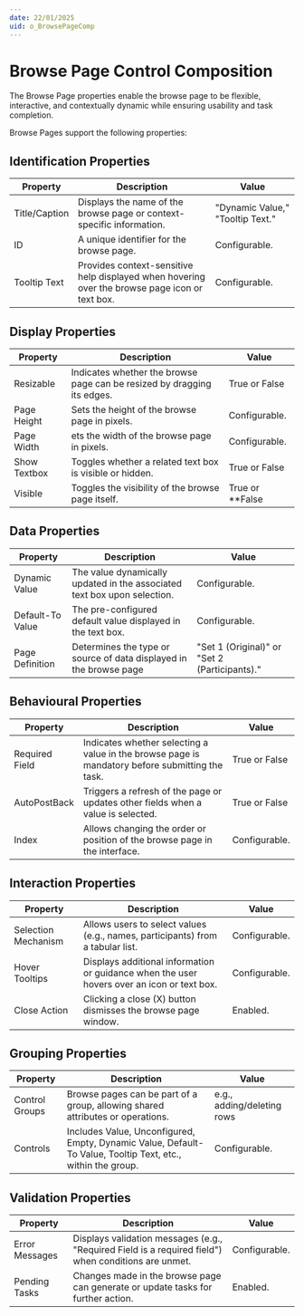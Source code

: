 ```yaml
---
date: 22/01/2025
uid: o_BrowsePageComp
---
```


# Browse Page Control Composition

The Browse Page properties enable the browse page to be flexible, interactive, and contextually dynamic while ensuring usability and task completion.

Browse Pages support the following properties:

## Identification Properties

| Property | Description | Value |
| ---- | ---- | ---- |
| Title/Caption | Displays the name of the browse page or context-specific information. | "Dynamic Value," "Tooltip Text." |
| ID | A unique identifier for the browse page. | Configurable. |
| Tooltip Text | Provides context-sensitive help displayed when hovering over the browse page icon or text box. | Configurable. |

## Display Properties

| Property | Description | Value |
| ---- | ---- | ---- |
| Resizable | Indicates whether the browse page can be resized by dragging its edges. | True or False |
| Page Height | Sets the height of the browse page in pixels. | Configurable. |
| Page Width | ets the width of the browse page in pixels. | Configurable. |
| Show Textbox | Toggles whether a related text box is visible or hidden. | True or False |
| Visible | Toggles the visibility of the browse page itself. | True or **False |

## Data Properties

| Property | Description | Value |
| ---- | ---- | ---- |
| Dynamic Value | The value dynamically updated in the associated text box upon selection. | Configurable. |
| Default-To Value | The pre-configured default value displayed in the text box. | Configurable. |
| Page Definition | Determines the type or source of data displayed in the browse page | "Set 1 (Original)" or "Set 2 (Participants)." |

## Behavioural Properties

| Property | Description | Value |
| ---- | ---- | ---- |
| Required Field | Indicates whether selecting a value in the browse page is mandatory before submitting the task. | True or False |
| AutoPostBack | Triggers a refresh of the page or updates other fields when a value is selected. | True or False |
| Index | Allows changing the order or position of the browse page in the interface. | Configurable. |

## Interaction Properties

| Property | Description | Value |
| ---- | ---- | ---- |
| Selection Mechanism | Allows users to select values (e.g., names, participants) from a tabular list. | Configurable. |
| Hover Tooltips | Displays additional information or guidance when the user hovers over an icon or text box. | Configurable. |
| Close Action | Clicking a close (X) button dismisses the browse page window. | Enabled. |

## Grouping Properties

| Property | Description | Value |
| ---- | ---- | ---- |
| Control Groups | Browse pages can be part of a group, allowing shared attributes or operations. | e.g., adding/deleting rows |
| Controls | Includes Value, Unconfigured, Empty, Dynamic Value, Default-To Value, Tooltip Text, etc., within the group. | Configurable. |

## Validation Properties

| Property | Description | Value |
| ---- | ---- | ---- |
| Error Messages | Displays validation messages (e.g., "Required Field is a required field") when conditions are unmet. | Configurable. |
| Pending Tasks | Changes made in the browse page can generate or update tasks for further action. | Enabled. |
